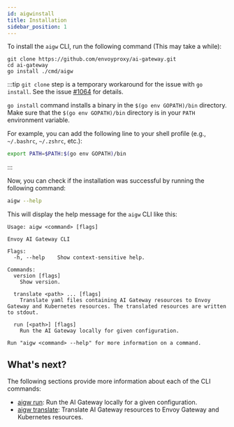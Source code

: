 ```yaml
---
id: aigwinstall
title: Installation
sidebar_position: 1
---
```


To install the `aigw` CLI, run the following command (This may take a while):

```shell
git clone https://github.com/envoyproxy/ai-gateway.git
cd ai-gateway
go install ./cmd/aigw
```

:::tip
`git clone` step is a temporary workaround for the issue with `go install`. See the issue [#1064](https://github.com/envoyproxy/ai-gateway/issues/1064) for details.

`go install` command installs a binary in the `$(go env GOPATH)/bin` directory.
Make sure that the `$(go env GOPATH)/bin` directory is in your `PATH` environment variable.

For example, you can add the following line to your shell profile (e.g., `~/.bashrc`, `~/.zshrc`, etc.):

```sh
export PATH=$PATH:$(go env GOPATH)/bin
```

:::

Now, you can check if the installation was successful by running the following command:

```sh
aigw --help
```

This will display the help message for the `aigw` CLI like this:

```
Usage: aigw <command> [flags]

Envoy AI Gateway CLI

Flags:
  -h, --help    Show context-sensitive help.

Commands:
  version [flags]
    Show version.

  translate <path> ... [flags]
    Translate yaml files containing AI Gateway resources to Envoy Gateway and Kubernetes resources. The translated resources are written to stdout.

  run [<path>] [flags]
    Run the AI Gateway locally for given configuration.

Run "aigw <command> --help" for more information on a command.
```

## What's next?

The following sections provide more information about each of the CLI commands:

- [aigw run](./run.md): Run the AI Gateway locally for a given configuration.
- [aigw translate](./translate.md): Translate AI Gateway resources to Envoy Gateway and Kubernetes resources.
